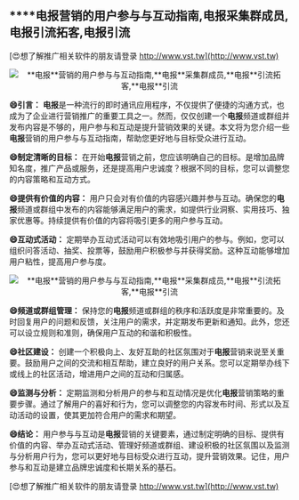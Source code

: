 ## ****电报**营销的用户参与与互动指南,**电报**采集群成员,**电报**引流拓客,**电报**引流**

[😍想了解推广相关软件的朋友请登录 http://www.vst.tw](http://www.vst.tw)

 <center><img src="https://vst.tw/MP4/tuiguang/png/3.png" alt="**电报**营销的用户参与与互动指南,**电报**采集群成员,**电报**引流拓客,**电报**引流"></center>

**😄引言：**
**电报**是一种流行的即时通讯应用程序，不仅提供了便捷的沟通方式，也成为了企业进行营销推广的重要工具之一。然而，仅仅创建一个**电报**频道或群组并发布内容是不够的，用户参与和互动是提升营销效果的关键。本文将为您介绍一些**电报**营销的用户参与与互动指南，帮助您更好地与目标受众进行互动。

**😄制定清晰的目标：**
在开始**电报**营销之前，您应该明确自己的目标。是增加品牌知名度，推广产品或服务，还是提高用户忠诚度？根据不同的目标，您可以调整您的内容策略和互动方式。

**😄提供有价值的内容：**
用户只会对有价值的内容感兴趣并参与互动。确保您的**电报**频道或群组中发布的内容能够满足用户的需求，如提供行业洞察、实用技巧、独家优惠等。持续提供有价值的内容将吸引更多的用户参与互动。

**😄互动式活动：**
定期举办互动式活动可以有效地吸引用户的参与。例如，您可以组织问答活动、抽奖、投票等，鼓励用户积极参与并获得奖励。这种互动能够增加用户粘性，提高用户参与度。

 <center><img src="https://vst.tw/MP4/tuiguang/png/6.png" alt="**电报**营销的用户参与与互动指南,**电报**采集群成员,**电报**引流拓客,**电报**引流"></center>

**😄频道或群组管理：**
保持您的**电报**频道或群组的秩序和活跃度是非常重要的。及时回复用户的问题和反馈，关注用户的需求，并定期发布更新和通知。此外，您还可以设立规则和准则，确保用户互动的和谐和积极性。

**😄社区建设：**
创建一个积极向上、友好互助的社区氛围对于**电报**营销来说至关重要。鼓励用户之间的交流和相互帮助，建立良好的用户关系。您可以定期举办线下或线上的社区活动，增进用户之间的互动和归属感。

**😄监测与分析：**
定期监测和分析用户的参与和互动情况是优化**电报**营销策略的重要步骤。通过了解用户的喜好和行为，您可以调整您的内容发布时间、形式以及互动活动的设置，使其更加符合用户的需求和期望。

**😄结论：**
用户参与与互动是**电报**营销的关键要素，通过制定明确的目标、提供有价值的内容、举办互动式活动、管理好频道或群组、建设积极的社区氛围以及监测与分析用户行为，您可以更好地与目标受众进行互动，提升营销效果。记住，用户参与和互动是建立品牌忠诚度和长期关系的基石。

[😍想了解推广相关软件的朋友请登录 http://www.vst.tw](http://www.vst.tw)




